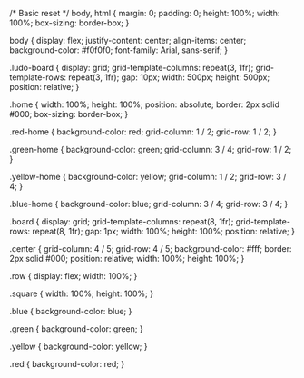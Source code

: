 /* Basic reset */
body, html {
    margin: 0;
    padding: 0;
    height: 100%;
    width: 100%;
    box-sizing: border-box;
}

body {
    display: flex;
    justify-content: center;
    align-items: center;
    background-color: #f0f0f0;
    font-family: Arial, sans-serif;
}

.ludo-board {
    display: grid;
    grid-template-columns: repeat(3, 1fr);
    grid-template-rows: repeat(3, 1fr);
    gap: 10px;
    width: 500px;
    height: 500px;
    position: relative;
}

.home {
    width: 100%;
    height: 100%;
    position: absolute;
    border: 2px solid #000;
    box-sizing: border-box;
}

.red-home {
    background-color: red;
    grid-column: 1 / 2;
    grid-row: 1 / 2;
}

.green-home {
    background-color: green;
    grid-column: 3 / 4;
    grid-row: 1 / 2;
}

.yellow-home {
    background-color: yellow;
    grid-column: 1 / 2;
    grid-row: 3 / 4;
}

.blue-home {
    background-color: blue;
    grid-column: 3 / 4;
    grid-row: 3 / 4;
}

.board {
    display: grid;
    grid-template-columns: repeat(8, 1fr);
    grid-template-rows: repeat(8, 1fr);
    gap: 1px;
    width: 100%;
    height: 100%;
    position: relative;
}

.center {
    grid-column: 4 / 5;
    grid-row: 4 / 5;
    background-color: #fff;
    border: 2px solid #000;
    position: relative;
    width: 100%;
    height: 100%;
}

.row {
    display: flex;
    width: 100%;
}

.square {
    width: 100%;
    height: 100%;
}

.blue {
    background-color: blue;
}

.green {
    background-color: green;
}

.yellow {
    background-color: yellow;
}

.red {
    background-color: red;
}
